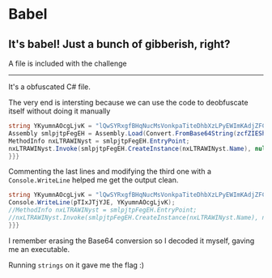 # Babel
## It's babel! Just a bunch of gibberish, right?

A file is included with the challenge

---

It's a obfuscated C# file.

The very end is intersting because we can use the code to deobfuscate itself without doing it manually

```c#
string YKyumnAOcgLjvK = "lQwSYRxgfBHqNucMsVonkpaTiteDhbXzLPyEWImKAdjZFCOvJGrU";
Assembly smlpjtpFegEH = Assembly.Load(Convert.FromBase64String(zcfZIEShfvKnnsZ(pTIxJTjYJE, YKyumnAOcgLjvK)));
MethodInfo nxLTRAWINyst = smlpjtpFegEH.EntryPoint;
nxLTRAWINyst.Invoke(smlpjtpFegEH.CreateInstance(nxLTRAWINyst.Name), null);
}}}
```

Commenting the last lines and modifying the third one with a `Console.WriteLine` helped me get the output clean. 


```c#
string YKyumnAOcgLjvK = "lQwSYRxgfBHqNucMsVonkpaTiteDhbXzLPyEWImKAdjZFCOvJGrU";
Console.WriteLine(pTIxJTjYJE, YKyumnAOcgLjvK);
//MethodInfo nxLTRAWINyst = smlpjtpFegEH.EntryPoint;
//nxLTRAWINyst.Invoke(smlpjtpFegEH.CreateInstance(nxLTRAWINyst.Name), null);
}}}
```

I remember erasing the Base64 conversion so I decoded it myself, gaving me an executable.

Running `strings` on it gave me the flag :)